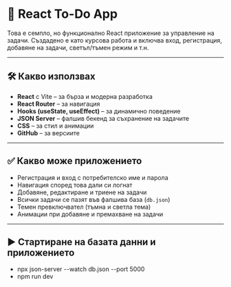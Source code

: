 # 📝 React To-Do App

Това е семпло, но функционално React приложение за управление на задачи. Създадено е като курсова работа и включва вход, регистрация, добавяне на задачи, светъл/тъмен режим и т.н.

---

## 🛠️ Какво използвах

- **React** с Vite – за бърза и модерна разработка
- **React Router** – за навигация
- **Hooks (useState, useEffect)** – за динамично поведение
- **JSON Server** – фалшив бекенд за съхранение на задачите
- **CSS** – за стил и анимации
- **GitHub** – за версиите

---

## ✅ Какво може приложението

- Регистрация и вход с потребителско име и парола
- Навигация според това дали си логнат
- Добавяне, редактиране и триене на задачи
- Всички задачи се пазят във фалшива база (`db.json`)
- Темен превключвател (тъмна и светла тема)
- Анимации при добавяне и премахване на задачи

---

## ▶️ Стартиране на базата данни и приложението

- npx json-server --watch db.json --port 5000
- npm run dev
